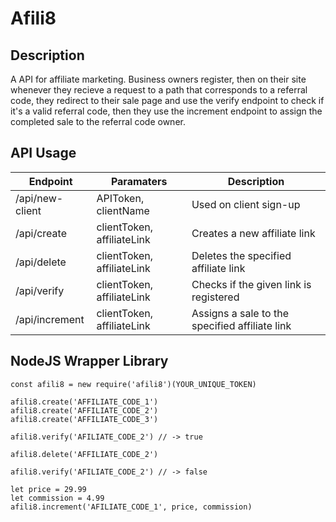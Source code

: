 # Afili8

## Description
A API for affiliate marketing. Business owners register, then on their site whenever they recieve a request to a path that corresponds to a referral code, they redirect to their sale page and use the verify endpoint to check if it's a valid referral code, then they use the increment endpoint to assign the completed sale to the referral code owner.

## API Usage
Endpoint | Paramaters | Description
--- | --- | ---
/api/new-client | APIToken, clientName | Used on client sign-up
/api/create | clientToken, affiliateLink | Creates a new affiliate link
/api/delete | clientToken, affiliateLink | Deletes the specified affiliate link
/api/verify | clientToken, affiliateLink | Checks if the given link is registered
/api/increment | clientToken, affiliateLink | Assigns a sale to the specified affiliate link

## NodeJS Wrapper Library

```
const afili8 = new require('afili8')(YOUR_UNIQUE_TOKEN)

afili8.create('AFFILIATE_CODE_1')
afili8.create('AFFILIATE_CODE_2')
afili8.create('AFFILIATE_CODE_3')

afili8.verify('AFILIATE_CODE_2') // -> true

afili8.delete('AFFILIATE_CODE_2')

afili8.verify('AFILIATE_CODE_2') // -> false

let price = 29.99
let commission = 4.99
afili8.increment('AFILIATE_CODE_1', price, commission)
```





